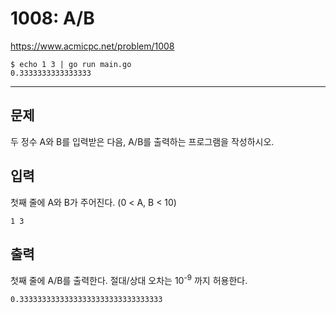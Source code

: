 # 1008: A/B

https://www.acmicpc.net/problem/1008

```
$ echo 1 3 | go run main.go
0.3333333333333333
```

---

## 문제

두 정수 A와 B를 입력받은 다음, A/B를 출력하는 프로그램을 작성하시오.

## 입력

첫째 줄에 A와 B가 주어진다. (0 < A, B < 10)

```
1 3
```

## 출력

첫째 줄에 A/B를 출력한다. 절대/상대 오차는 10<sup>-9</sup> 까지 허용한다.

```
0.33333333333333333333333333333333
```
